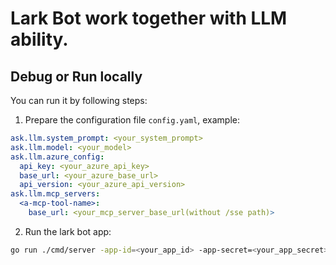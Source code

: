# Lark Bot work together with LLM ability.

## Debug or Run locally

You can run it by following steps:

1. Prepare the configuration file `config.yaml`, example:
  ```yaml
  ask.llm.system_prompt: <your_system_prompt>
  ask.llm.model: <your_model>
  ask.llm.azure_config:
    api_key: <your_azure_api_key>
    base_url: <your_azure_base_url>
    api_version: <your_azure_api_version>
  ask.llm.mcp_servers:
    <a-mcp-tool-name>:
      base_url: <your_mcp_server_base_url(without /sse path)>
  ```
2. Run the lark bot app:
  ```bash
  go run ./cmd/server -app-id=<your_app_id> -app-secret=<your_app_secret>
  ```
